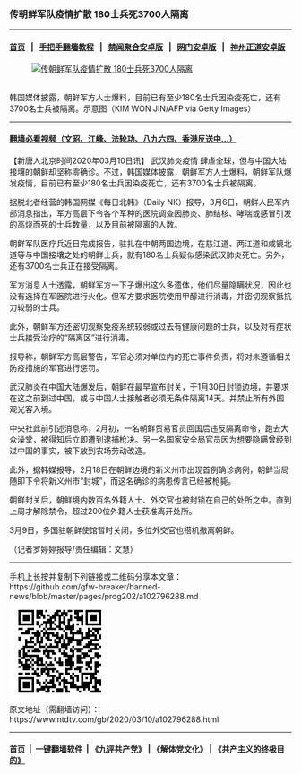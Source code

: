 ### 传朝鲜军队疫情扩散 180士兵死3700人隔离
------------------------

#### [首页](https://github.com/gfw-breaker/banned-news/blob/master/README.md) &nbsp;&nbsp;|&nbsp;&nbsp; [手把手翻墙教程](https://github.com/gfw-breaker/guides/wiki) &nbsp;&nbsp;|&nbsp;&nbsp; [禁闻聚合安卓版](https://github.com/gfw-breaker/bn-android) &nbsp;&nbsp;|&nbsp;&nbsp; [网门安卓版](https://github.com/oGate2/oGate) &nbsp;&nbsp;|&nbsp;&nbsp; [神州正道安卓版](https://github.com/SzzdOgate/update) 



<div><div class="featured_image">
 <a href="https://i.ntdtv.com/assets/uploads/2020/03/GettyImages-1189641633.jpg" target="_blank">
  <figure>
   <img alt="传朝鲜军队疫情扩散 180士兵死3700人隔离" src="https://i.ntdtv.com/assets/uploads/2020/03/GettyImages-1189641633-800x450.jpg"/>
  </figure><br/>
 </a>
 <span class="caption">
  韩国媒体披露，朝鲜军方人士爆料，目前已有至少180名士兵因染疫死亡，还有3700名士兵被隔离。示意图（KIM WON JIN/AFP via Getty Images）
 </span>
</div>
</div><hr/>

#### [翻墙必看视频（文昭、江峰、法轮功、八九六四、香港反送中...）](https://github.com/gfw-breaker/banned-news/blob/master/pages/link3.md)

<div><div class="post_content" itemprop="articleBody">
 <p>
  【新唐人北京时间2020年03月10日讯】
  <ok href="https://www.ntdtv.com/gb/442749.htm">
   武汉肺炎疫情
  </ok>
  肆虐全球，但与中国大陆接壤的朝鲜却坚称零确诊。不过，韩国媒体披露，朝鲜军方人士爆料，朝鲜军队爆发疫情，目前已有至少180名士兵因染疫死亡，还有3700名士兵被隔离。
 </p>
 <p>
  据脱北者经营的韩国网媒《每日北韩》（Daily NK）报导，3月6日，朝鲜人民军内部消息指出，军方高层下令各个军种的医院调查因肺炎、肺结核、哮喘或感冒引发的高烧而死的士兵数量，以及目前被隔离的人数。
 </p>
 <p>
  朝鲜军队医疗兵近日完成报告，驻扎在中朝两国边境，在慈江道、两江道和咸镜北道等与中国接壤之处的朝鲜士兵，就有180名士兵疑似感染武汉肺炎死亡。另外，还有3700名士兵正在接受隔离。
 </p>
 <p>
  军方消息人士透露，朝鲜军方一下子爆出这么多遗体，他们尽量隐瞒状况，因此也没有选择在军医院进行火化。但军方要求医院使用甲醇进行消毒，并密切观察抵抗力较弱的士兵。
 </p>
 <p>
  此外，朝鲜军方还密切观察免疫系统较弱或过去有健康问题的士兵，以及对有症状士兵接受治疗的“隔离区”进行消毒。
 </p>
 <p>
  报导称，朝鲜军方高层警告，军官必须对单位内的死亡事件负责，将对未遵循相关防疫措施的军官进行惩罚。
 </p>
 <p>
  武汉肺炎在中国大陆爆发后，朝鲜在最早宣布封关，于1月30日封锁边境，并要求在这之前到过中国，或与中国人士接触者必须无条件隔离14天。并禁止所有外国观光客入境。
 </p>
 <p>
  中央社此前引述消息称，2月初，一名朝鲜贸易官员回国后违反隔离命令，跑去大众澡堂，被得知后立即遭到逮捕枪决。另一名国家安全局官员因为想要隐瞒曾经到过中国的事实，被下放到农场劳动改造。
 </p>
 <p>
  此外，据韩媒报导，2月18日在朝鲜边境的新义州市出现首例确诊病例，朝鲜当局随即下令将新义州市“封城”，而这名确诊的病患传言已经被枪毙。
 </p>
 <p>
  朝鲜封关后，朝鲜境内数百名外籍人士、外交官也被封锁在自己的处所之中。直到上周才解除禁令，超过200位外籍人士获准离开处所。
 </p>
 <p>
  3月9日，多国驻朝鲜使馆暂时关闭，多位外交官也搭机撤离朝鲜。
 </p>
 <p>
  （记者罗婷婷报导/责任编辑：文慧）
 </p>
 <div class="single_ad">
 </div>
</div>
</div>
<hr/>
手机上长按并复制下列链接或二维码分享本文章：<br/>
https://github.com/gfw-breaker/banned-news/blob/master/pages/prog202/a102796288.md <br/>
<a href='https://github.com/gfw-breaker/banned-news/blob/master/pages/prog202/a102796288.md'><img src='https://github.com/gfw-breaker/banned-news/blob/master/pages/prog202/a102796288.md.png'/></a> <br/>
原文地址（需翻墙访问）：https://www.ntdtv.com/gb/2020/03/10/a102796288.html


------------------------
#### [首页](https://github.com/gfw-breaker/banned-news/blob/master/README.md) &nbsp;|&nbsp; [一键翻墙软件](https://github.com/gfw-breaker/nogfw/blob/master/README.md) &nbsp;| [《九评共产党》](https://github.com/gfw-breaker/9ping.md/blob/master/README.md#九评之一评共产党是什么) | [《解体党文化》](https://github.com/gfw-breaker/jtdwh.md/blob/master/README.md) | [《共产主义的终极目的》](https://github.com/gfw-breaker/gczydzjmd.md/blob/master/README.md)


<img src='http://gfw-breaker.win/banned-news/pages/prog202/a102796288.md' width='0px' height='0px'/>
